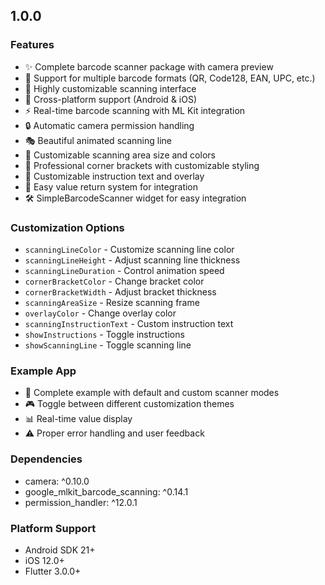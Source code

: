 ## 1.0.0

### Features
* ✨ Complete barcode scanner package with camera preview
* 🎯 Support for multiple barcode formats (QR, Code128, EAN, UPC, etc.)
* 🎨 Highly customizable scanning interface
* 📱 Cross-platform support (Android & iOS)
* ⚡ Real-time barcode scanning with ML Kit integration
* 🔒 Automatic camera permission handling
* 🎭 Beautiful animated scanning line
* 📐 Customizable scanning area size and colors
* 🎪 Professional corner brackets with customizable styling
* 📝 Customizable instruction text and overlay
* 🔄 Easy value return system for integration
* 🛠️ SimpleBarcodeScanner widget for easy integration

### Customization Options
* `scanningLineColor` - Customize scanning line color
* `scanningLineHeight` - Adjust scanning line thickness
* `scanningLineDuration` - Control animation speed
* `cornerBracketColor` - Change bracket color
* `cornerBracketWidth` - Adjust bracket thickness
* `scanningAreaSize` - Resize scanning frame
* `overlayColor` - Change overlay color
* `scanningInstructionText` - Custom instruction text
* `showInstructions` - Toggle instructions
* `showScanningLine` - Toggle scanning line

### Example App
* 📱 Complete example with default and custom scanner modes
* 🎮 Toggle between different customization themes
* 📊 Real-time value display
* ⚠️ Proper error handling and user feedback

### Dependencies
* camera: ^0.10.0
* google_mlkit_barcode_scanning: ^0.14.1
* permission_handler: ^12.0.1

### Platform Support
* Android SDK 21+
* iOS 12.0+
* Flutter 3.0.0+
